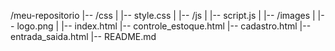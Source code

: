 /meu-repositorio
|-- /css
|   |-- style.css
|
|-- /js
|   |-- script.js
|
|-- /images
|   |-- logo.png
|
|-- index.html
|-- controle_estoque.html
|-- cadastro.html
|-- entrada_saida.html
|-- README.md
